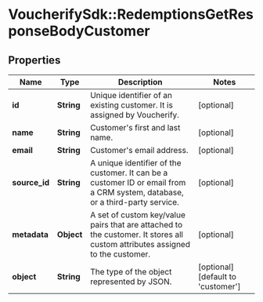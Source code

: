 # VoucherifySdk::RedemptionsGetResponseBodyCustomer

## Properties

| Name | Type | Description | Notes |
| ---- | ---- | ----------- | ----- |
| **id** | **String** | Unique identifier of an existing customer. It is assigned by Voucherify. | [optional] |
| **name** | **String** | Customer&#39;s first and last name. | [optional] |
| **email** | **String** | Customer&#39;s email address. | [optional] |
| **source_id** | **String** | A unique identifier of the customer. It can be a customer ID or email from a CRM system, database, or a third-party service. | [optional] |
| **metadata** | **Object** | A set of custom key/value pairs that are attached to the customer. It stores all custom attributes assigned to the customer. | [optional] |
| **object** | **String** | The type of the object represented by JSON. | [optional][default to &#39;customer&#39;] |

